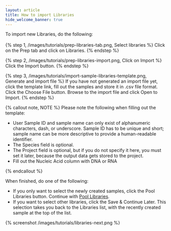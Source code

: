 ```yaml
---
layout: article
title: How to import Libraries
hide_welcome_banner: true
---
```


To import new Libraries, do the following:
<br />
<br />
{% step 1, /images/tutorials/prep-libraries-tab.png, Select libraries %}
Click on the Prep tab and click on Libraries.
{% endstep %}

{% step 2, /images/tutorials/prep-libraries-import.png, Click on Import %}
Click the Import button.
{% endstep %}

{% step 3, /images/tutorials/import-sample-libraries-template.png, Generate and import file %}
If you have not generated an import file yet, click the template link, fill out the samples and store it in .csv file format. Click the Choose File button. Browse to the import file and click Open to Import. 
{% endstep %}

{% callout note, NOTE %}
Please note the following when filling out the template:

-	User Sample ID and sample name can only exist of alphanumeric characters, dash, or underscore. Sample ID has to be unique and short; sample name can be more descriptive to provide a human-readable identifier.
-	The Species field is optional.
-	The Project field is optional, but if you do not specify it here, you must set it later, because the output data gets stored to the project.
-	Fill out the Nucleic Acid column with DNA or RNA

{% endcallout %}

When finished, do one of the following:

-	If you only want to select the newly created samples, click the Pool Libraries button. Continue with [Pool Libraries](/articles/descriptive/pool-libraries/).
-	If you want to select other libraries, click the Save & Continue Later. This selection takes you back to the Libraries list, with the recently created sample at the top of the list.

{% screenshot /images/tutorials/libraries-next.png %}